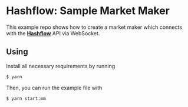# Hashflow: Sample Market Maker

This example repo shows how to create a market maker which connects with the [**Hashflow**](hashflow.com) API via WebSocket.

## Using
Install all necessary requirements by running
```
$ yarn
```

Then, you can run the example file with 
```
$ yarn start:mm
```
